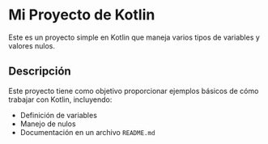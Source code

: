 # Mi Proyecto de Kotlin

Este es un proyecto simple en Kotlin que maneja varios tipos de variables y valores nulos.

## Descripción

Este proyecto tiene como objetivo proporcionar ejemplos básicos de cómo trabajar con Kotlin, incluyendo:

- Definición de variables
- Manejo de nulos
- Documentación en un archivo `README.md`
